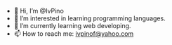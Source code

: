 - 👋 Hi, I’m @IvPino
- 👀 I’m interested in learning programming languages.
- 🌱 I’m currently learning web developing.
- 📫 How to reach me: ivpinof@yahoo.com

<!---
IvPino/IvPino is a ✨ special ✨ repository because its `README.md` (this file) appears on your GitHub profile.
You can click the Preview link to take a look at your changes.
--->
